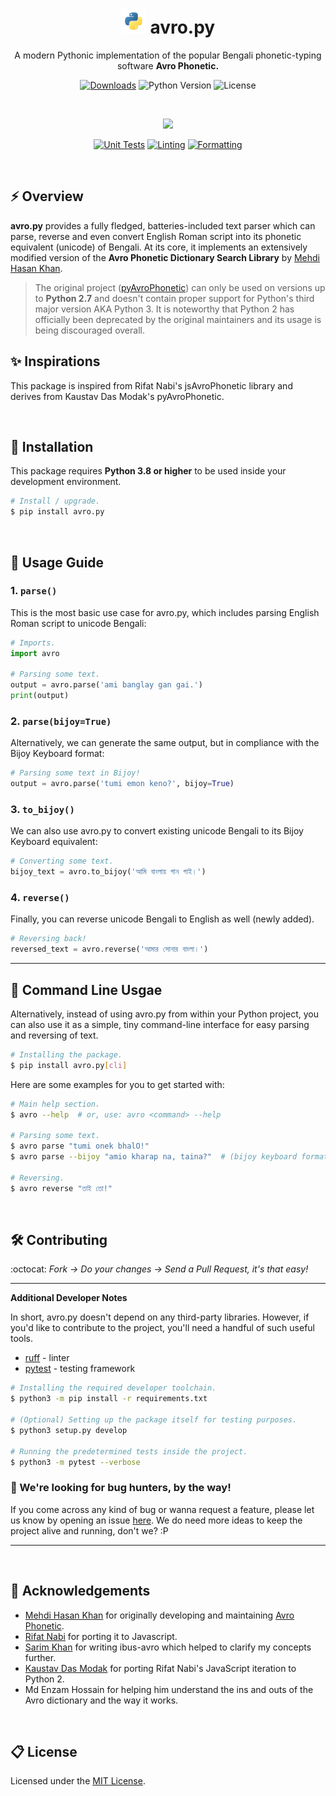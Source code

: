 <!-- SPDX-License-Identifier: MIT -->

<div align="center">

# <img src="https://raw.githubusercontent.com/github/explore/80688e429a7d4ef2fca1e82350fe8e3517d3494d/topics/python/python.png" height="40px"/> avro.py

A modern Pythonic implementation of the popular Bengali phonetic-typing software **Avro Phonetic.**

[![Downloads](https://static.pepy.tech/personalized-badge/avro-py?period=total&units=international_system&left_color=grey&right_color=black&left_text=Downloads)](https://pepy.tech/project/avro-py)
![Python Version](https://img.shields.io/pypi/pyversions/avro.py.svg?color=black&label=Python)
![License](https://img.shields.io/pypi/l/avro.py.svg?color=black&label=License)

<br>

<img src="https://github.com/hitblast/avro.py/blob/main/assets/banner.png" style="width: 500px; height: auto;"><br>

[![Unit Tests](https://github.com/hitblast/avro.py/actions/workflows/unit-tests.yml/badge.svg?branch=main)](https://github.com/hitblast/avro.py/actions/workflows/unit-tests.yml)
[![Linting](https://github.com/hitblast/avro.py/actions/workflows/linting.yml/badge.svg)](https://github.com/hitblast/avro.py/actions/workflows/linting.yml)
[![Formatting](https://github.com/hitblast/avro.py/actions/workflows/formatting.yml/badge.svg)](https://github.com/hitblast/avro.py/actions/workflows/formatting.yml)

<br>

</div>

## ⚡ Overview

**avro.py** provides a fully fledged, batteries-included text parser which can parse, reverse and even convert English Roman script into its phonetic equivalent (unicode) of Bengali. At its core, it implements an extensively modified version of the **Avro Phonetic Dictionary Search Library** by [Mehdi Hasan Khan](https://github.com/mugli).

> The original project ([pyAvroPhonetic](https://github.com/kaustavdm/pyAvroPhonetic)) can only be used on versions up to **Python 2.7** and doesn't contain proper support for Python's third major version AKA Python 3. It is noteworthy that Python 2 has officially been deprecated by the original maintainers and its usage is being discouraged overall. <br>

## ✨ Inspirations

This package is inspired from Rifat Nabi's jsAvroPhonetic library and derives from Kaustav Das Modak's pyAvroPhonetic. 

<br>

## 🔨 Installation

This package requires **Python 3.8 or higher** to be used inside your development environment.

```sh
# Install / upgrade.
$ pip install avro.py
```

<br>

## 🔖 Usage Guide

### 1. `parse()`
This is the most basic use case for avro.py, which includes parsing English Roman script to unicode Bengali:

```python
# Imports.
import avro

# Parsing some text.
output = avro.parse('ami banglay gan gai.')
print(output)
```

### 2. `parse(bijoy=True)`
Alternatively, we can generate the same output, but in compliance with the Bijoy Keyboard format:

```python
# Parsing some text in Bijoy!
output = avro.parse('tumi emon keno?', bijoy=True)
```

### 3. `to_bijoy()`
We can also use avro.py to convert existing unicode Bengali to its Bijoy Keyboard equivalent:

```python
# Converting some text.
bijoy_text = avro.to_bijoy('আমি বাংলায় গান গাই।')
```

### 4. `reverse()`
Finally, you can reverse unicode Bengali to English as well (newly added).

```python
# Reversing back!
reversed_text = avro.reverse('আমার সোনার বাংলা।')
```

---

## 🔖 Command Line Usgae

Alternatively, instead of using avro.py from within your Python project, you can also use it as a simple,
tiny command-line interface for easy parsing and reversing of text.

```sh
# Installing the package.
$ pip install avro.py[cli]
```

Here are some examples for you to get started with:

```sh
# Main help section.
$ avro --help  # or, use: avro <command> --help

# Parsing some text.
$ avro parse "tumi onek bhalO!"
$ avro parse --bijoy "amio kharap na, taina?"  # (bijoy keyboard format)

# Reversing.
$ avro reverse "তাই তো!"
```

<br>

## 🛠️ Contributing

:octocat: *Fork -> Do your changes -> Send a Pull Request, it's that easy!* <br>

---

**Additional Developer Notes**

In short, avro.py doesn't depend on any third-party libraries. However, if you'd like to contribute to the project, you'll need a handful of such useful tools. <br>

- [ruff](https://github.com/astral-sh/ruff) - linter
- [pytest](https://pypi.python.org/pypi/pytest) - testing framework

```sh
# Installing the required developer toolchain.
$ python3 -m pip install -r requirements.txt

# (Optional) Setting up the package itself for testing purposes.
$ python3 setup.py develop

# Running the predetermined tests inside the project.
$ python3 -m pytest --verbose
```

### 🐛 We're looking for bug hunters, by the way!

If you come across any kind of bug or wanna request a feature, please let us know by opening an issue [here](https://github.com/hitblast/avro.py/issues). We do need more ideas to keep the project alive and running, don't we? :P

---

<br>

## 👑 Acknowledgements

- [Mehdi Hasan Khan](https://github.com/mugli) for originally developing and maintaining [Avro Phonetic](https://github.com/omicronlab/Avro-Keyboard).
- [Rifat Nabi](https://github.com/torifat) for porting it to Javascript.
- [Sarim Khan](https://github.com/sarim) for writing ibus-avro which helped to clarify my concepts further.
- [Kaustav Das Modak](https://github.com/kaustavdm) for porting Rifat Nabi's JavaScript iteration to Python 2.
- Md Enzam Hossain for helping him understand the ins and outs of the Avro dictionary and the way it works.

<br>

## 📋 License

Licensed under the [MIT License](https://github.com/hitblast/avro.py/blob/main/LICENSE).
